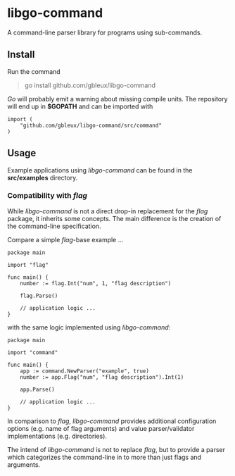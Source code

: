 # libgo-command

A command-line parser library for programs using sub-commands.

## Install

Run the command

> go install github.com/gbleux/libgo-command

_Go_ will probably emit a warning about missing compile units.
The repository will end up in **$GOPATH** and can be imported
with

    import (
        "github.com/gbleux/libgo-command/src/command"
    )

## Usage

Example applications using _libgo-command_ can be found in the
**src/examples** directory.

### Compatibility with _flag_

While _libgo-command_ is not a direct drop-in replacement for the
_flag_ package, it inherits some concepts. The main difference is
the creation of the command-line specification.

Compare a simple _flag_-base example ...

    package main
    
    import "flag"
    
    func main() {
        number := flag.Int("num", 1, "flag description")
    
        flag.Parse()
    
        // application logic ...
    }

with the same logic implemented using _libgo-command_:

    package main
    
    import "command"
    
    func main() {
        app := command.NewParser("example", true)
        number := app.Flag("num", "flag description").Int(1)
    
        app.Parse()
    
        // application logic ...
    }

In comparison to _flag_, _libgo-command_ provides additional configuration
options (e.g. name of flag arguments) and value parser/validator 
implementations (e.g. directories).

The intend of _libgo-command_ is not to replace _flag_, but to provide
a parser which categorizes the command-line in to more than just flags
and arguments.